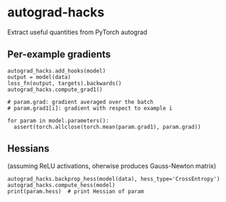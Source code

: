 # autograd-hacks

Extract useful quantities from PyTorch autograd

## Per-example gradients

```
autograd_hacks.add_hooks(model)
output = model(data)
loss_fn(output, targets).backwards()
autograd_hacks.compute_grad1()

# param.grad: gradient averaged over the batch
# param.grad1[i]: gradient with respect to example i

for param in model.parameters():
  assert(torch.allclose(torch.mean(param.grad1), param.grad))
```


## Hessians
(assuming ReLU activations, oherwise produces Gauss-Newton matrix)

```
autograd_hacks.backprop_hess(model(data), hess_type='CrossEntropy')
autograd_hacks.compute_hess(model)
print(param.hess)  # print Hessian of param
```

